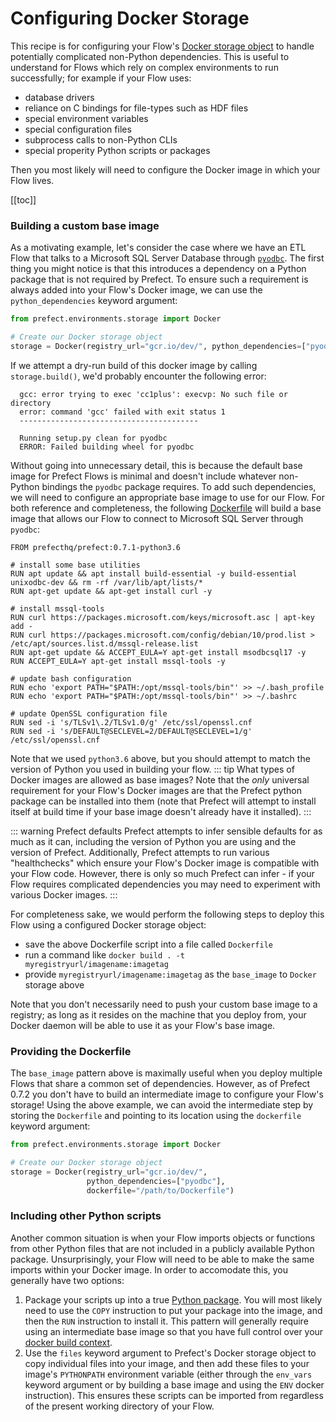 # Configuring Docker Storage

This recipe is for configuring your Flow's [Docker storage object](/api/unreleased/environments/storage.html#docker) to handle potentially complicated non-Python dependencies. This is useful to understand for Flows which rely on complex environments to run successfully; for example if your Flow uses:
- database drivers
- reliance on C bindings for file-types such as HDF files
- special environment variables
- special configuration files
- subprocess calls to non-Python CLIs
- special properity Python scripts or packages

Then you most likely will need to configure the Docker image in which your Flow lives.

[[toc]]

### Building a custom base image

As a motivating example, let's consider the case where we have an ETL Flow that talks to a Microsoft SQL Server Database through [`pyodbc`](https://github.com/mkleehammer/pyodbc).  The first thing you might notice is that this introduces a dependency on a Python package that is not required by Prefect.  To ensure such a requirement is always added into your Flow's Docker image, we can use the `python_dependencies` keyword argument:

```python
from prefect.environments.storage import Docker

# Create our Docker storage object
storage = Docker(registry_url="gcr.io/dev/", python_dependencies=["pyodbc"])
```

If we attempt a dry-run build of this docker image by calling `storage.build()`, we'd probably encounter the following error:
```
  gcc: error trying to exec 'cc1plus': execvp: No such file or directory
  error: command 'gcc' failed with exit status 1
  ----------------------------------------

  Running setup.py clean for pyodbc
  ERROR: Failed building wheel for pyodbc
```

Without going into unnecessary detail, this is because the default base image for Prefect Flows is minimal and doesn't include whatever non-Python bindings the `pyodbc` package requires. To add such dependencies, we will need to configure an appropriate base image to use for our Flow.  For both reference and completeness, the following [Dockerfile](https://docs.docker.com/engine/reference/builder/) will build a base image that allows our Flow to connect to Microsoft SQL Server through `pyodbc`:

```
FROM prefecthq/prefect:0.7.1-python3.6

# install some base utilities
RUN apt update && apt install build-essential -y build-essential unixodbc-dev && rm -rf /var/lib/apt/lists/*
RUN apt-get update && apt-get install curl -y

# install mssql-tools
RUN curl https://packages.microsoft.com/keys/microsoft.asc | apt-key add -
RUN curl https://packages.microsoft.com/config/debian/10/prod.list > /etc/apt/sources.list.d/mssql-release.list
RUN apt-get update && ACCEPT_EULA=Y apt-get install msodbcsql17 -y
RUN ACCEPT_EULA=Y apt-get install mssql-tools -y

# update bash configuration
RUN echo 'export PATH="$PATH:/opt/mssql-tools/bin"' >> ~/.bash_profile
RUN echo 'export PATH="$PATH:/opt/mssql-tools/bin"' >> ~/.bashrc

# update OpenSSL configuration file
RUN sed -i 's/TLSv1\.2/TLSv1.0/g' /etc/ssl/openssl.cnf
RUN sed -i 's/DEFAULT@SECLEVEL=2/DEFAULT@SECLEVEL=1/g' /etc/ssl/openssl.cnf
```

Note that we used `python3.6` above, but you should attempt to match the version of Python you used in building your flow.
::: tip What types of Docker images are allowed as base images?
Note that the _only_ universal requirement for your Flow's Docker images are that the Prefect python package can be installed into them (note that Prefect will attempt to install itself at build time if your base image doesn't already have it installed).
:::

::: warning Prefect defaults
Prefect attempts to infer sensible defaults for as much as it can, including the version of Python you are using and the version of Prefect.  Additionally, Prefect attempts to run various "healthchecks" which ensure your Flow's Docker image is compatible with your Flow code.  However, there is only so much Prefect can infer - if your Flow requires complicated dependencies you may need to experiment with various Docker images.
:::

For completeness sake, we would perform the following steps to deploy this Flow using a configured Docker storage object:
- save the above Dockerfile script into a file called `Dockerfile`
- run a command like `docker build . -t myregistryurl/imagename:imagetag`
- provide `myregistryurl/imagename:imagetag` as the `base_image` to `Docker` storage above

Note that you don't necessarily need to push your custom base image to a registry; as long as it resides on the machine that you deploy from, your Docker daemon will be able to use it as your Flow's base image.

### Providing the Dockerfile <Badge text="0.7.2+"/>

The `base_image` pattern above is maximally useful when you deploy multiple Flows that share a common set of dependencies.  However, as of Prefect 0.7.2 you don't have to build an intermediate image to configure your Flow's storage!  Using the above example, we can avoid the intermediate step by storing the `Dockerfile` and pointing to its location using the `dockerfile` keyword argument:
```python
from prefect.environments.storage import Docker

# Create our Docker storage object
storage = Docker(registry_url="gcr.io/dev/", 
                 python_dependencies=["pyodbc"], 
                 dockerfile="/path/to/Dockerfile")
```

### Including other Python scripts

Another common situation is when your Flow imports objects or functions from other Python files that are not included in a publicly available Python package.  Unsurprisingly, your Flow will need to be able to make the same imports within your Docker image.  In order to accomodate this, you generally have two options:

1. Package your scripts up into a true [Python package](https://realpython.com/python-modules-packages/).  You will most likely need to use the `COPY` instruction to put your package into the image, and then the `RUN` instruction to install it.  This pattern will generally require using an intermediate base image so that you have full control over your [docker build context](https://docs.docker.com/develop/develop-images/dockerfile_best-practices/).
2. Use the `files` keyword argument to Prefect's Docker storage object to copy individual files into your image, and then add these files to your image's `PYTHONPATH` environment variable (either through the `env_vars` keyword argument or by building a base image and using the `ENV` docker instruction).  This ensures these scripts can be imported from regardless of the present working directory of your Flow.
